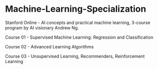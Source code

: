 # Machine-Learning-Specialization
Stanford Online - AI concepts and practical machine learning, 3-course program by AI visionary Andrew Ng.

Course 01 - Supervised Machine Learning: Regression and Classification

Course 02 - Advanced Learning Algorithms

Course 03 - Unsupervised Learning, Recommenders, Reinforcement Learning
